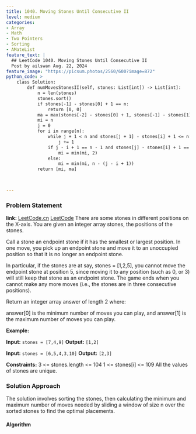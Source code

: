 ```yaml
---
title: 1040. Moving Stones Until Consecutive II
level: medium
categories:
- Array
- Math
- Two Pointers
- Sorting
- AMateList
feature_text: |
  ## LeetCode 1040. Moving Stones Until Consecutive II
  Post by ailswan Aug. 22, 2024
feature_image: "https://picsum.photos/2560/600?image=872"
python_code: >
    class Solution:
        def numMovesStonesII(self, stones: List[int]) -> List[int]:
            n = len(stones)
            stones.sort()
            if stones[-1] - stones[0] + 1 == n:
                return [0, 0]
            ma = max(stones[-2] - stones[0] + 1, stones[-1] - stones[1] + 1) - (n - 1)
            mi = n
            j = 0
            for i in range(n):
                while j + 1 < n and stones[j + 1] - stones[i] + 1 <= n:
                    j += 1
                if j - i + 1 == n - 1 and stones[j] - stones[i] + 1 == n - 1:
                    mi = min(mi, 2)
                else:
                    mi = min(mi, n - (j - i + 1))
            return [mi, ma]

      

---
```


### Problem Statement
**link:**
[LeetCode.cn](https://leetcode.cn/problems/moving-stones-until-consecutive-ii/)
[LeetCode](https://leetcode.com/moving-stones-until-consecutive-ii/)
There are some stones in different positions on the X-axis. You are given an integer array stones, the positions of the stones.

Call a stone an endpoint stone if it has the smallest or largest position. In one move, you pick up an endpoint stone and move it to an unoccupied position so that it is no longer an endpoint stone.

In particular, if the stones are at say, stones = [1,2,5], you cannot move the endpoint stone at position 5, since moving it to any position (such as 0, or 3) will still keep that stone as an endpoint stone.
The game ends when you cannot make any more moves (i.e., the stones are in three consecutive positions).

Return an integer array answer of length 2 where:

answer[0] is the minimum number of moves you can play, and
answer[1] is the maximum number of moves you can play.


**Example:**

**Input:** `stones = [7,4,9]`
**Output:** `[1,2]`

**Input:** `stones = [6,5,4,3,10]`
**Output:** `[2,3]`

**Constraints:**
3 <= stones.length <= 104
1 <= stones[i] <= 109
All the values of stones are unique.

### Solution Approach
The solution involves sorting the stones, then calculating the minimum and maximum number of moves needed by sliding a window of size n over the sorted stones to find the optimal placements.

#### Algorithm
 
